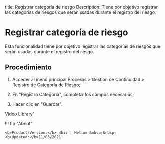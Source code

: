 title:  Registrar categoría de riesgo 
Description: Tiene por objetivo registrar las categorías de riesgos que serán usadas durante el registro del riesgo.
# Registrar categoría de riesgo

Esta funcionalidad tiene por objetivo registrar las categorías de riesgos que serán usadas durante el registro del riesgo.

Procedimiento
-------------

1.  Acceder al menú principal Procesos \> Gestión de Continuidad \> Registro de
    Categoría de Riesgo;

2.  En "Registro Categoría", completar los campos necesarios;

3.  Hacer clic en "Guardar".

<i class='fa fa-youtube-play  fa-2x' style='color:#97ce17;vertical-align: middle;'> </i> [Video Library](https://www.youtube.com/playlist?list=PLB5qK2uzf2RMHcgQuDIzcuLqoHXYfihz1)'

!!! tip "About"

    <b>Product/Version:</b> 4biz | Helium &nbsp;&nbsp;
    <b>Updated:</b>11/03/2021
